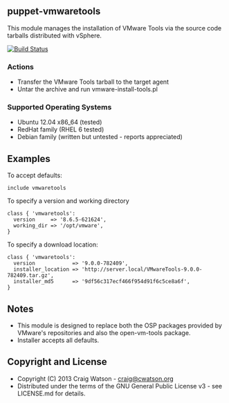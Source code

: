 ## puppet-vmwaretools

This module manages the installation of VMware Tools via the source code tarballs distributed with vSphere.

[![Build Status](https://secure.travis-ci.org/craigwatson/puppet-vmwaretools.png?branch=master)](http://travis-ci.org/craigwatson/puppet-vmwaretools)

### Actions

* Transfer the VMware Tools tarball to the target agent
* Untar the archive and run vmware-install-tools.pl

### Supported Operating Systems

* Ubuntu 12.04 x86_64 (tested)
* RedHat family (RHEL 6 tested)
* Debian family (written but untested - reports appreciated)

## Examples

To accept defaults:

    include vmwaretools

To specify a version and working directory

    class { 'vmwaretools':
      version     => '8.6.5-621624',
      working_dir => '/opt/vmware',
    }

To specify a download location:

    class { 'vmwaretools':
      version            => '9.0.0-782409',
      installer_location => 'http://server.local/VMwareTools-9.0.0-782409.tar.gz',
      installer_md5      => '9df56c317ecf466f954d91f6c5ce8a6f',
    }

## Notes

* This module is designed to replace both the OSP packages provided by VMware's repositories and also the open-vm-tools package.
* Installer accepts all defaults.

## Copyright and License

* Copyright (C) 2013 Craig Watson - <craig@cwatson.org>
* Distributed under the terms of the GNU General Public License v3 - see LICENSE.md for details.
